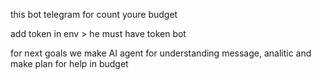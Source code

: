 this bot telegram for count youre budget

add token in env > he must have token bot

for next goals we make AI agent for understanding message, analitic and make plan for help in budget
